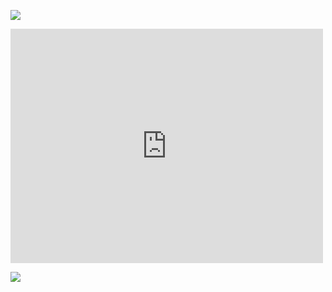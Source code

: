 <!--破解图片防盗链-->
<meta name="referrer" content="no-referrer">
<a rel="noreferrer" target="_blank"></a>


![](https://i0.hdslb.com/bfs/face/cd7027786846c4a49e4c8046b536ca0f5923cb16.jpg)

<iframe src="https://www.bilibili.com/blackboard/newplayer.html?playlist=false&amp;crossDomain=1&amp;aid=244254871&amp;page=1" border="0" scrolling="no" framespacing="0" allowfullscreen="true" style="max-width: 100%" width="500" height="375" frameborder="no"></iframe>

![](https://i0.hdslb.com/bfs/sycp/creative_img/202307/061a97883f4820c41cb3959bb34b03c1.jpg)
